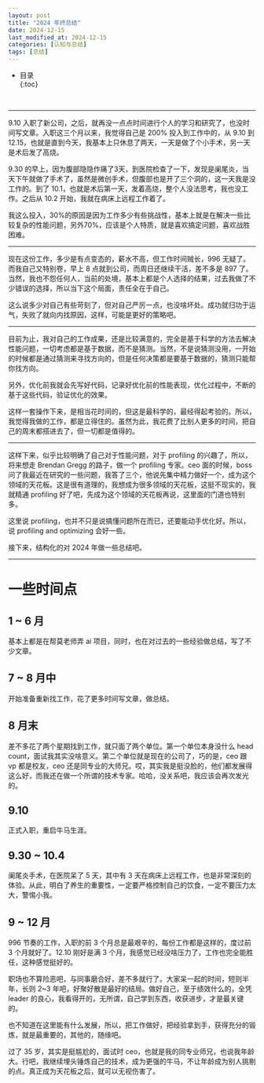 ```yaml
---
layout: post
title: "2024 年终总结"
date: 2024-12-15
last_modified_at: 2024-12-15
categories: [认知与总结]
tags: [总结]
---
```


* 目录  
{:toc}
<br/>

---

9.10 入职了新公司，之后，就再没一点点时间进行个人的学习和研究了，也没时间写文章。入职这三个月以来，我觉得自己是 200% 投入到工作中的，从 9.10 到 12.15，也就是直到今天，我基本上只休息了两天，一天是做了个小手术，另一天是术后发了高烧。     

9.30 的早上，因为腹部隐隐作痛了3天，到医院检查了一下，发现是阑尾炎，当天下午就做了手术了，虽然是微创手术，但腹部也是开了三个洞的，这一天我是没工作的。到了 10.1，也就是术后第一天，发着高烧，整个人没法思考，我也没工作。之后从 10.2 开始，我就在病床上远程工作着了。    

我这么投入，30%的原因是因为工作多少有些挑战性，基本上就是在解决一些比较复杂的性能问题，另外70%，应该是个人特质，就是喜欢搞定问题，喜欢战胜困难。   

---

现在这份工作，多少是有点变态的，薪水不高，但工作时间贼长，996 无疑了。而我自己又特别卷，早上 8 点就到公司，而周日还继续干活，差不多是 897 了。当然，我也不怨任何人，当前的处境，基本上都是个人选择的结果，过去我做了不少错误的选择，所以当下这个局面，责任全在于自己。   

这么说多少对自己有些苛刻了，但对自己严厉一点，也没啥坏处。成功就归功于运气，失败了就向内找原因，这样，可能是更好的策略吧。   

---

目前为止，我对自己的工作成果，还是比较满意的，完全是基于科学的方法去解决性能问题，一切考虑都是基于数据，而不是猜测。当然，不是说猜测没用，一开始的时候都是通过猜测来寻找方向的，但是任何决策都是要基于数据的，猜测只能帮你找方向。   

另外，优化前我就会先写好代码，记录好优化前的性能表现，优化过程中，不断的基于这些代码，验证优化的效果。   

这样一套操作下来，是相当花时间的，但这是最科学的，最经得起考验的。所以，我觉得我做的工作，都是立得住的。虽然为此，我花费了比别人更多的时间，把自己的周末都搭进去了，但一切都是值得的。   

---

这样下来，似乎比较明确了自己对于性能问题，对于 profiling 的兴趣了，所以，将来想走 Brendan Gregg 的路子，做一个 profiling 专家。ceo 面的时候，boss 问了我最近在研究的一些问题，我答了三个，他说先集中精力做好一个，成为这个领域的天花板。这是很有道理的，我想成为很多领域的天花板，这挺不现实的，我就精通 profiling 好了吧，先成为这个领域的天花板再说，这里面的门道也特别多。   

这里说 profiling，也并不只是说搞懂问题所在而已，还要能动手优化好。所以，说 profiling and optimizing 会好一些。   

接下来，结构化的对 2024 年做一些总结吧。  

---

# 一些时间点

## 1 ~ 6 月

基本上都是在帮莫老师弄 ai 项目，同时，也在对过去的一些经验做总结，写了不少文章。   

## 7 ~ 8 月中

开始准备重新找工作，花了更多时间写文章，做总结。  

## 8 月末

差不多花了两个星期找到工作，就只面了两个单位。第一个单位本身没什么 head count，面试我其实没啥意义。第二个单位就是现在的公司了，巧的是，ceo 跟 vp 都是校友，ceo 还是同专业的大师兄。哎，其实我是挺没脸的，他们都发展得这么好，而我还在做一个所谓的技术专家。哈哈，没关系吧，我应该会再次发光的。  

## 9.10

正式入职，重启牛马生涯。  

## 9.30 ~ 10.4

阑尾炎手术，在医院呆了 5 天，其中有 3 天在病床上远程工作，也是非常深刻的体验。从此，明白了养生的重要性，一定要严格控制自己的饮食，一定不要压力太大，警惕小我。   

## 9 ~ 12 月

996 节奏的工作，入职的前 3 个月总是最艰辛的，每份工作都是这样的，度过前 3 个月就好了。12.10 刚好是满 3 个月，我感觉已经没啥压力了，工作也完全能胜任，这种感觉挺好的。   

职场也不算险恶吧，与同事磨合好，差不多就行了。大家呆一起的时间，短则半年，长则 2~3 年吧，好聚好散是最好的结局。做好自己，至于绩效什么的，全凭 leader 的良心，我看得开的，无所谓，自己学到东西，收获进步，才是最关键的。    

也不知道在这里能有什么发展，所以，把工作做好，把经验拿到手，获得充分的锻炼，就是最重要的，其他的，随缘吧。  

过了 35 岁，其实是挺尴尬的，面试时 ceo，也就是我的同专业师兄，也说我年龄大。行吧，我继续埋头锤炼自己的技术，成为更强的牛马，不让年龄成为别人挑剔的点。真正成为天花板之后，就可以无视伤害了。   


